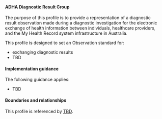 #### ADHA Diagnostic Result Group
The purpose of this profile is to provide a representation of a diagnostic result observation made during a diagnostic investigation for the electronic exchange of health information between individuals, healthcare providers, and the My Health Record system infrastructure in Australia.

This profile is designed to set an Observation standard for:
* exchanging diagnostic results
* TBD


#### Implementation guidance
The following guidance applies:
* TBD


#### Boundaries and relationships
This profile is referenced by 
[TBD](StructureDefinition-TBD-1.html).
